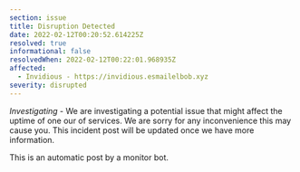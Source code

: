 ```yaml
---
section: issue
title: Disruption Detected
date: 2022-02-12T00:20:52.614225Z
resolved: true
informational: false
resolvedWhen: 2022-02-12T00:22:01.968935Z
affected:
  - Invidious - https://invidious.esmailelbob.xyz
severity: disrupted
---
```

*Investigating* - We are investigating a potential issue that might affect the uptime of one our of services. We are sorry for any inconvenience this may cause you. This incident post will be updated once we have more information.

This is an automatic post by a monitor bot.
        